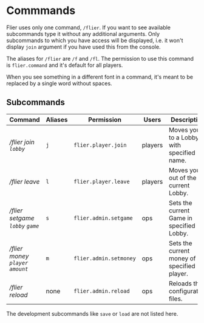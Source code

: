 # Commmands

Flier uses only one command, `/flier`. If you want to see available subcommands type it without any additional arguments. Only subcommands to which you have access will be displayed, i.e. it won't display `join` argument if you have used this from the console.

The aliases for `/flier` are `/f` and `/fl`. The permission to use this command is `flier.command` and it's default for all players.

When you see something in a different font in a command, it's meant to be replaced by a single word without spaces.

## Subcommands

| Command | Aliases | Permission | Users | Description |
|---------------|--------|---------------|--------|---------------------------|
| _/flier join `lobby`_ | `j` | `flier.player.join` | players | Moves you to a Lobby with specified name. |
| _/flier leave_ | `l` | `flier.player.leave` | players | Moves you out of the current Lobby. |
| _/flier setgame `lobby` `game`_ | `s` | `flier.admin.setgame` | ops | Sets the current Game in specified Lobby. |
| _/flier money `player` `amount`_ | `m` | `flier.admin.setmoney` | ops | Sets the current money of a specified player. |
| _/flier reload_ | none | `flier.admin.reload` | ops | Reloads the configuration files. |

The development subcommands like `save` or `load` are not listed here.
